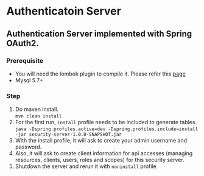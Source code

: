 # Authenticatoin Server

## Authentication Server implemented with Spring OAuth2.
 
### Prerequisite
- You will need the lombok plugin to compile it.
Please refer this <a href='https://projectlombok.org/setup/overview'>page</a>
- Mysql 5.7+ 

### Step

1. Do maven install. <br/>
```mvn clean install```
2. For the first run, `install` profile needs to be included to generate tables. <br/>
```java -Dspring.profiles.active=dev -Dspring.profiles.include=install -jar security-server-1.0.0-SNAPSHOT.jar```
3. With the install profile, it will ask to create your admin username and password.
4. Also, it will ask to create client information for api accesses (managing resources, clients, users, roles and scopes) for this security server.
5. Shutdown the server and rerun it with `noninstall` profile 

